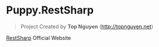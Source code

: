 ﻿# Puppy.RestSharp
> Project Created by **Top Nguyen** (http://topnguyen.net)

[RestSharp](http://restsharp.org/) Official Website